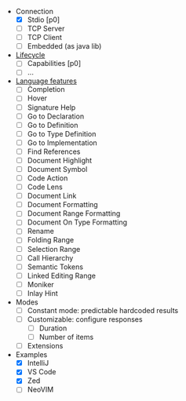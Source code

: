 - Connection
  - [x] Stdio [p0]
  - [ ] TCP Server
  - [ ] TCP Client
  - [ ] Embedded (as java lib)
- [Lifecycle](https://microsoft.github.io/language-server-protocol/specifications/lsp/3.17/specification/#lifeCycleMessages)
  - [ ] Capabilities [p0]
  - [ ] ...
- [Language features](https://microsoft.github.io/language-server-protocol/specifications/lsp/3.17/specification/#languageFeatures)
  - [ ] Completion
  - [ ] Hover
  - [ ] Signature Help
  - [ ] Go to Declaration
  - [ ] Go to Definition
  - [ ] Go to Type Definition
  - [ ] Go to Implementation
  - [ ] Find References
  - [ ] Document Highlight
  - [ ] Document Symbol
  - [ ] Code Action
  - [ ] Code Lens
  - [ ] Document Link
  - [ ] Document Formatting
  - [ ] Document Range Formatting
  - [ ] Document On Type Formatting
  - [ ] Rename
  - [ ] Folding Range
  - [ ] Selection Range
  - [ ] Call Hierarchy
  - [ ] Semantic Tokens
  - [ ] Linked Editing Range
  - [ ] Moniker
  - [ ] Inlay Hint
- Modes
  - [ ] Constant mode: predictable hardcoded results
  - [ ] Customizable: configure responses
    - [ ] Duration
    - [ ] Number of items
  - [ ] Extensions
- Examples
  - [x] IntelliJ
  - [x] VS Code
  - [x] Zed
  - [ ] NeoVIM